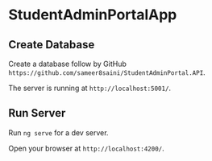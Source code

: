 # StudentAdminPortalApp

## Create Database
Create a database follow by GitHub `https://github.com/sameer8saini/StudentAdminPortal.API`.

The server is running at `http://localhost:5001/`.

## Run Server

Run `ng serve` for a dev server. 

Open your browser at `http://localhost:4200/`.


